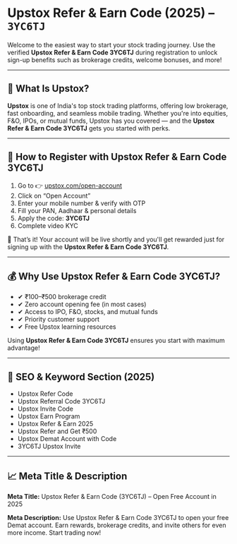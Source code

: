 <h1>Upstox Refer & Earn Code (2025) – <code>3YC6TJ</code></h1>

<p>Welcome to the easiest way to start your stock trading journey. Use the verified <strong>Upstox Refer & Earn Code 3YC6TJ</strong> during registration to unlock sign-up benefits such as brokerage credits, welcome bonuses, and more!</p>

---

<h2>📲 What Is Upstox?</h2>

<p><strong>Upstox</strong> is one of India's top stock trading platforms, offering low brokerage, fast onboarding, and seamless mobile trading. Whether you're into equities, F&O, IPOs, or mutual funds, Upstox has you covered — and the <strong>Upstox Refer & Earn Code 3YC6TJ</strong> gets you started with perks.</p>

---

<h2>📝 How to Register with Upstox Refer & Earn Code 3YC6TJ</h2>

<ol>
  <li>Go to 👉 <a href="https://upstox.onelink.me/0H1s/3YC6TJ" target="_blank">upstox.com/open-account</a></li>
  <li>Click on “Open Account”</li>
  <li>Enter your mobile number & verify with OTP</li>
  <li>Fill your PAN, Aadhaar & personal details</li>
  <li>Apply the code: <strong>3YC6TJ</strong></li>
  <li>Complete video KYC</li>
</ol>

<p>🎉 That’s it! Your account will be live shortly and you'll get rewarded just for signing up with the <strong>Upstox Refer & Earn Code 3YC6TJ</strong>.</p>

---

<h2>💰 Why Use Upstox Refer & Earn Code 3YC6TJ?</h2>

<ul>
  <li>✔ ₹100–₹500 brokerage credit</li>
  <li>✔ Zero account opening fee (in most cases)</li>
  <li>✔ Access to IPO, F&O, stocks, and mutual funds</li>
  <li>✔ Priority customer support</li>
  <li>✔ Free Upstox learning resources</li>
</ul>

<p>Using <strong>Upstox Refer & Earn Code 3YC6TJ</strong> ensures you start with maximum advantage!</p>

---

<h2>📌 SEO & Keyword Section (2025)</h2>

<ul>
  <li>Upstox Refer Code</li>
  <li>Upstox Referral Code 3YC6TJ</li>
  <li>Upstox Invite Code</li>
  <li>Upstox Earn Program</li>
  <li>Upstox Refer & Earn 2025</li>
  <li>Upstox Refer and Get ₹500</li>
  <li>Upstox Demat Account with Code</li>
  <li>3YC6TJ Upstox Invite</li>
</ul>

---

<h2>📈 Meta Title & Description</h2>

<p><strong>Meta Title:</strong> Upstox Refer & Earn Code (3YC6TJ) – Open Free Account in 2025</p>
<p><strong>Meta Description:</strong> Use Upstox Refer & Earn Code 3YC6TJ to open your free Demat account. Earn rewards, brokerage credits, and invite others for even more income. Start trading now!</p>

